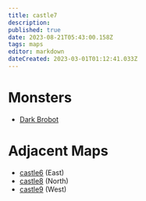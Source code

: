 ```yaml
---
title: castle7
description: 
published: true
date: 2023-08-21T05:43:00.158Z
tags: maps
editor: markdown
dateCreated: 2023-03-01T01:12:41.033Z
---
```


# Monsters
 * [Dark Brobot](/monsters/dark-brobot)

# Adjacent Maps
 * [castle6](/maps/castle6) (East)
 * [castle8](/maps/castle8) (North)
 * [castle9](/maps/castle9) (West)
